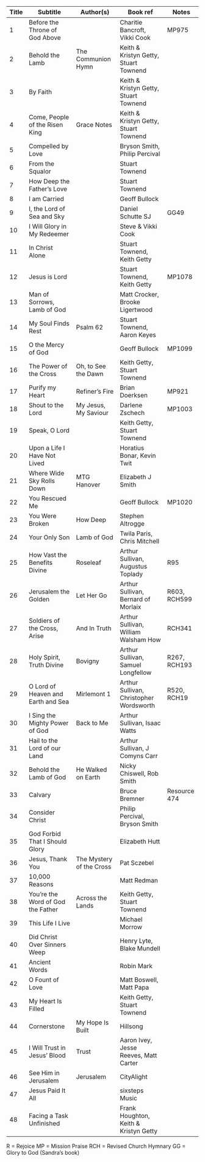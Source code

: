 
| Title | Subtitle | Author(s) | Book ref | Notes |
| ----- | -------- | --------- | -------- | ----- |
|  1 | Before the Throne of God Above |  | Charitie Bancroft, Vikki Cook | MP975 |  |
|  2 | Behold the Lamb | The Communion Hymn | Keith & Kristyn Getty, Stuart Townend |  |  |
|  3 | By Faith |  | Keith & Kristyn Getty, Stuart Townend |  |  |
|  4 | Come, People of the Risen King | Grace Notes | Keith & Kristyn Getty, Stuart Townend |  |  |
|  5 | Compelled by Love |  | Bryson Smith, Philip Percival |  | Rosuav Hymnal transcription |
|  6 | From the Squalor |  | Stuart Townend |  | Rosuav Hymnal transcription |
|  7 | How Deep the Father’s Love |  | Stuart Townend |  |  |
|  8 | I am Carried |  | Geoff Bullock |  |  |
|  9 | I, the Lord of Sea and Sky |  | Daniel Schutte SJ | GG49 |  |
| 10 | I Will Glory in My Redeemer |  | Steve & Vikki Cook |  | Rosuav Hymnal transcription |
| 11 | In Christ Alone |  | Stuart Townend, Keith Getty |  | NWC transcription |
| 12 | Jesus is Lord |  | Stuart Townend, Keith Getty | MP1078 |  |
| 13 | Man of Sorrows, Lamb of God |  | Matt Crocker, Brooke Ligertwood |  | Rosuav Hymnal transcription |
| 14 | My Soul Finds Rest | Psalm 62 | Stuart Townend, Aaron Keyes |  |  |
| 15 | O the Mercy of God |  | Geoff Bullock | MP1099 |  |
| 16 | The Power of the Cross | Oh, to See the Dawn | Keith Getty, Stuart Townend |  | Rosuav Hymnal transcription |
| 17 | Purify my Heart | Refiner’s Fire | Brian Doerksen | MP921 |  |
| 18 | Shout to the Lord | My Jesus, My Saviour | Darlene Zschech | MP1003 |  |
| 19 | Speak, O Lord |  | Keith Getty, Stuart Townend |  | Rosuav Hymnal transcription |
| 20 | Upon a Life I Have Not Lived |  | Horatius Bonar, Kevin Twit |  |  |
| 21 | Where Wide Sky Rolls Down | MTG Hanover | Elizabeth J Smith |  |  |
| 22 | You Rescued Me |  | Geoff Bullock | MP1020 |  |
| 23 | You Were Broken | How Deep | Stephen Altrogge |  |  |
| 24 | Your Only Son | Lamb of God | Twila Paris, Chris Mitchell |  |  |
| 25 | How Vast the Benefits Divine | Roseleaf | Arthur Sullivan, Augustus Toplady | R95 | Rosuav Hymnal arrangement |
| 26 | Jerusalem the Golden | Let Her Go | Arthur Sullivan, Bernard of Morlaix | R603, RCH599 | Rosuav Hymnal arrangement |
| 27 | Soldiers of the Cross, Arise | And In Truth | Arthur Sullivan, William Walsham How | RCH341 | Rosuav Hymnal arrangement |
| 28 | Holy Spirit, Truth Divine | Bovigny | Arthur Sullivan, Samuel Longfellow | R267, RCH193 | Rosuav Hymnal arrangement |
| 29 | O Lord of Heaven and Earth and Sea | Mirlemont 1 | Arthur Sullivan, Christopher Wordsworth | R520, RCH19 | Rosuav Hymnal arrangement |
| 30 | I Sing the Mighty Power of God | Back to Me | Arthur Sullivan, Isaac Watts |  | Rosuav Hymnal arrangement |
| 31 | Hail to the Lord of our Land |  | Arthur Sullivan, J Comyns Carr |  | Rosuav Hymnal arrangement |
| 32 | Behold the Lamb of God | He Walked on Earth | Nicky Chiswell, Rob Smith |  | Rosuav Hymnal transcription (incomplete) |
| 33 | Calvary |  | Bruce Bremner | Resource 474 |  |
| 34 | Consider Christ |  | Philip Percival, Bryson Smith |  |  |
| 35 | God Forbid That I Should Glory |  | Elizabeth Hutt |  | No score |
| 36 | Jesus, Thank You | The Mystery of the Cross | Pat Sczebel |  | Rosuav Hymnal transcription |
| 37 | 10,000 Reasons |  | Matt Redman |  |  |
| 38 | You’re the Word of God the Father | Across the Lands | Keith Getty, Stuart Townend |  |
| 39 | This Life I Live |  | Michael Morrow |  |  |
| 40 | Did Christ Over Sinners Weep |  | Henry Lyte, Blake Mundell |  |  |
| 41 | Ancient Words |  | Robin Mark |  |  |
| 42 | O Fount of Love |  | Matt Boswell, Matt Papa |  |  |
| 43 | My Heart Is Filled |  | Keith Getty, Stuart Townend |  |  |
| 44 | Cornerstone | My Hope Is Built | Hillsong |  |  |
| 45 | I Will Trust in Jesus’ Blood | Trust | Aaron Ivey, Jesse Reeves, Matt Carter |  |  |
| 46 | See Him in Jerusalem | Jerusalem | CityAlight |  |  |
| 47 | Jesus Paid It All |  | sixsteps Music |  |  |
| 48 | Facing a Task Unfinished |  | Frank Houghton, Keith & Kristyn Getty |  | MP126 +refrain |

R = Rejoice
MP = Mission Praise
RCH = Revised Church Hymnary
GG = Glory to God (Sandra’s book)

